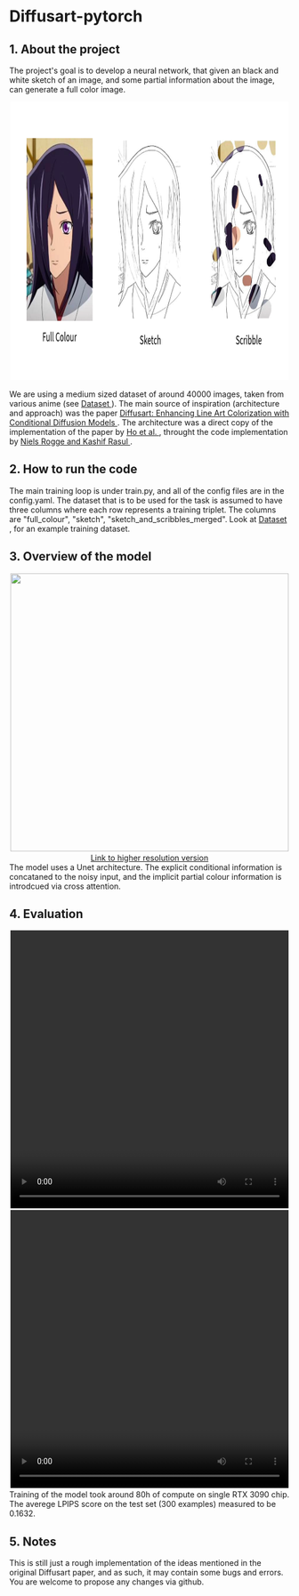 <h1> Diffusart-pytorch</h1>

## 1. About the project

The project's goal is to develop a neural network, that given an black and white
sketch of an image, and some partial information about the image, can generate
a full color image.

<div style="text-align: center;">
  <img src="./examples/training_triplet.png" height="500px" width="500px" />
</div>

We are using a medium sized dataset of around 40000 images, taken from various anime
(see <a href='https://huggingface.co/datasets/pawlo2013/anime_diffusion_full'> Dataset </a>).
The main source of inspiration (architecture and approach) was the paper <a href='https://openaccess.thecvf.com/content/CVPR2023W/CVFAD/papers/Carrillo_Diffusart_Enhancing_Line_Art_Colorization_With_Conditional_Diffusion_Models_CVPRW_2023_paper.pdf'> Diffusart: Enhancing Line Art Colorization with Conditional Diffusion Models </a>. The architecture was a direct copy of the implementation of the paper by <a href='https://arxiv.org/pdf/2006.11239.pdf' > Ho et al. </a>, throught the code implementation by <a href='https://huggingface.co/blog/annotated-diffusion'> Niels Rogge and Kashif Rasul </a>.

## 2. How to run the code

The main training loop is under train.py, and all of the config files are in the config.yaml.
The dataset that is to be used for the task is assumed to have three columns where each row represents a training triplet. The columns are "full_colour", "sketch", "sketch_and_scribbles_merged". Look at <a href='https://huggingface.co/datasets/pawlo2013/anime_diffusion_full'> Dataset </a>, for an example training dataset.

## 3. Overview of the model

<div style="text-align: center;">
  <img src="./examples/model_layout.png" height="500px" width="500px" />
  <br>
 <a href="https://www.tldraw.com/s/v2_c_8OhQWiVZiwMq1-VbE-bza?viewport=-2233,-1032,7715,4420&page=page:page" target="_blank"> Link to higher resolution version</a>
</div>
The model uses a Unet architecture. The explicit conditional information is concataned to the noisy input, and the implicit partial colour information is introdcued via cross attention.

## 4. Evaluation

<div style="text-align: center;">
  <video src="./examples/output.mp4" height="500px" width="500px" />
</div>
<div style="text-align: center;">
  <video src="./examples/model_predictions.png" height="500px" width="500px" />
</div>
Training of the model took around 80h of compute on single RTX 3090 chip. The averege LPIPS score on the test set (300 examples) measured to be 0.1632.

## 5. Notes

This is still just a rough implementation of the ideas mentioned in the original Diffusart paper, and as such, it may contain some bugs and errors. You are welcome to propose any changes via github.
